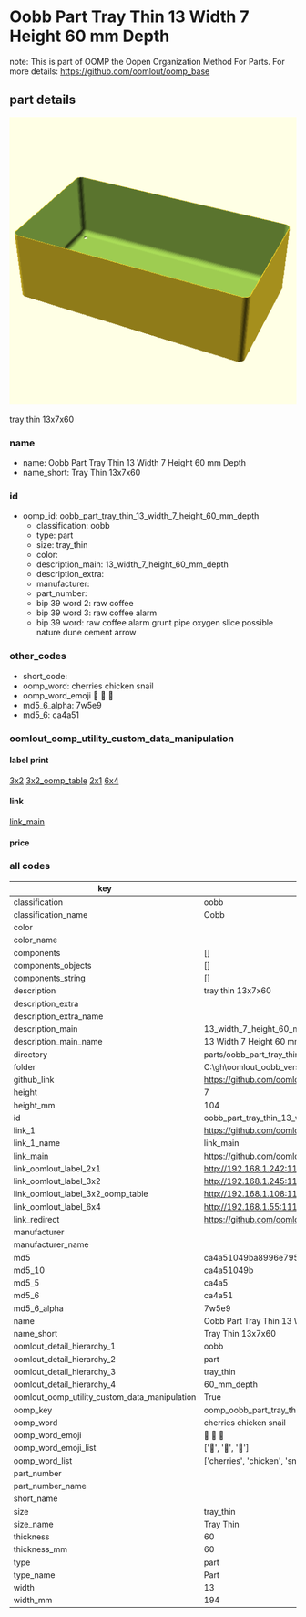 # Oobb Part Tray Thin 13 Width 7 Height 60 mm Depth  

note: This is part of OOMP the Oopen Organization Method For Parts. For more details: https://github.com/oomlout/oomp_base

##  part details
  

[![](3dpr.png)](3dpr.png)

tray thin 13x7x60



### name
* name: Oobb Part Tray Thin 13 Width 7 Height 60 mm Depth
* name_short: Tray Thin 13x7x60 
### id
* oomp_id: oobb_part_tray_thin_13_width_7_height_60_mm_depth
  * classification: oobb
  * type: part
  * size: tray_thin
  * color: 
  * description_main: 13_width_7_height_60_mm_depth
  * description_extra: 
  * manufacturer: 
  * part_number: 
  * bip 39 word 2: raw coffee
  * bip 39 word 3: raw coffee alarm
  * bip 39 word: raw coffee alarm grunt pipe oxygen slice possible nature dune cement arrow

### other_codes
* short_code: 
* oomp_word: cherries chicken snail
* oomp_word_emoji :cherries: :chicken: :snail:
* md5_6_alpha: 7w5e9
* md5_6: ca4a51






### oomlout_oomp_utility_custom_data_manipulation
#### label print
[3x2](http://192.168.1.245:1112/?label=oomp%207w5e9)
[3x2_oomp_table](http://192.168.1.108:1112/?label=oomp%207w5e9)
[2x1](http://192.168.1.242:1112/?label=oomp%207w5e9)
[6x4](http://192.168.1.55:1112/?label=oomp%207w5e9)    

#### link

[link_main](https://github.com/oomlout/oomlout_oobb_version_4_generated_parts/tree/main/navigation_oomp/oobb/part/tray_thin/13_width_7_height_60_mm_depth/part)                              

#### price







### all codes 
| key | value |  
| --- | --- |  
| classification | oobb |  
| classification_name | Oobb |  
| color |  |  
| color_name |  |  
| components | [] |  
| components_objects | [] |  
| components_string | [] |  
| description | tray thin 13x7x60 |  
| description_extra |  |  
| description_extra_name |  |  
| description_main | 13_width_7_height_60_mm_depth |  
| description_main_name | 13 Width 7 Height 60 mm Depth |  
| directory | parts/oobb_part_tray_thin_13_width_7_height_60_mm_depth |  
| folder | C:\gh\oomlout_oobb_version_4_generated_parts\parts\oobb_part_tray_thin_13_width_7_height_60_mm_depth |  
| github_link | https://github.com/oomlout/oomlout_oomp_part_src/tree/main/parts/oobb_part_tray_thin_13_width_7_height_60_mm_depth |  
| height | 7 |  
| height_mm | 104 |  
| id | oobb_part_tray_thin_13_width_7_height_60_mm_depth |  
| link_1 | https://github.com/oomlout/oomlout_oobb_version_4_generated_parts/tree/main/navigation_oomp/oobb/part/tray_thin/13_width_7_height_60_mm_depth/part |  
| link_1_name | link_main |  
| link_main | https://github.com/oomlout/oomlout_oobb_version_4_generated_parts/tree/main/navigation_oomp/oobb/part/tray_thin/13_width_7_height_60_mm_depth/part |  
| link_oomlout_label_2x1 | http://192.168.1.242:1112/?label=oomp%207w5e9 |  
| link_oomlout_label_3x2 | http://192.168.1.245:1112/?label=oomp%207w5e9 |  
| link_oomlout_label_3x2_oomp_table | http://192.168.1.108:1112/?label=oomp%207w5e9 |  
| link_oomlout_label_6x4 | http://192.168.1.55:1112/?label=oomp%207w5e9 |  
| link_redirect | https://github.com/oomlout/oomlout_oobb_version_4_generated_parts/tree/main/parts/oobb_tray_thin_13_07_60 |  
| manufacturer |  |  
| manufacturer_name |  |  
| md5 | ca4a51049ba8996e7952a6720b8b4d94 |  
| md5_10 | ca4a51049b |  
| md5_5 | ca4a5 |  
| md5_6 | ca4a51 |  
| md5_6_alpha | 7w5e9 |  
| name | Oobb Part Tray Thin 13 Width 7 Height 60 mm Depth |  
| name_short | Tray Thin 13x7x60  |  
| oomlout_detail_hierarchy_1 | oobb |  
| oomlout_detail_hierarchy_2 | part |  
| oomlout_detail_hierarchy_3 | tray_thin |  
| oomlout_detail_hierarchy_4 | 60_mm_depth |  
| oomlout_oomp_utility_custom_data_manipulation | True |  
| oomp_key | oomp_oobb_part_tray_thin_13_width_7_height_60_mm_depth |  
| oomp_word | cherries chicken snail |  
| oomp_word_emoji | :cherries: :chicken: :snail: |  
| oomp_word_emoji_list | [':cherries:', ':chicken:', ':snail:'] |  
| oomp_word_list | ['cherries', 'chicken', 'snail'] |  
| part_number |  |  
| part_number_name |  |  
| short_name |  |  
| size | tray_thin |  
| size_name | Tray Thin |  
| thickness | 60 |  
| thickness_mm | 60 |  
| type | part |  
| type_name | Part |  
| width | 13 |  
| width_mm | 194 |  
